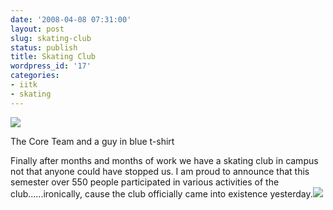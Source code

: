 ```yaml
---
date: '2008-04-08 07:31:00'
layout: post
slug: skating-club
status: publish
title: Skating Club
wordpress_id: '17'
categories:
- iitk
- skating
---
```


[![](http://4.bp.blogspot.com/_BQ0a8k-GX20/R_rNShk5GpI/AAAAAAAABAo/PxIcLrGpSvY/s320/iPhone+056.jpg)](http://4.bp.blogspot.com/_BQ0a8k-GX20/R_rNShk5GpI/AAAAAAAABAo/PxIcLrGpSvY/s1600-h/iPhone+056.jpg)  


The Core Team and a guy in blue t-shirt  
  


Finally after months and months of work we have a skating club in campus not that anyone could have stopped us. I am proud to announce that this semester over 550 people participated in various activities of the club......ironically, cause the club officially came into existence yesterday.[![](http://4.bp.blogspot.com/_BQ0a8k-GX20/R_rMthk5GoI/AAAAAAAABAg/fLGoxMiuQCY/s320/Copy+of+IMGP3463.JPG)](http://4.bp.blogspot.com/_BQ0a8k-GX20/R_rMthk5GoI/AAAAAAAABAg/fLGoxMiuQCY/s1600-h/Copy+of+IMGP3463.JPG)
